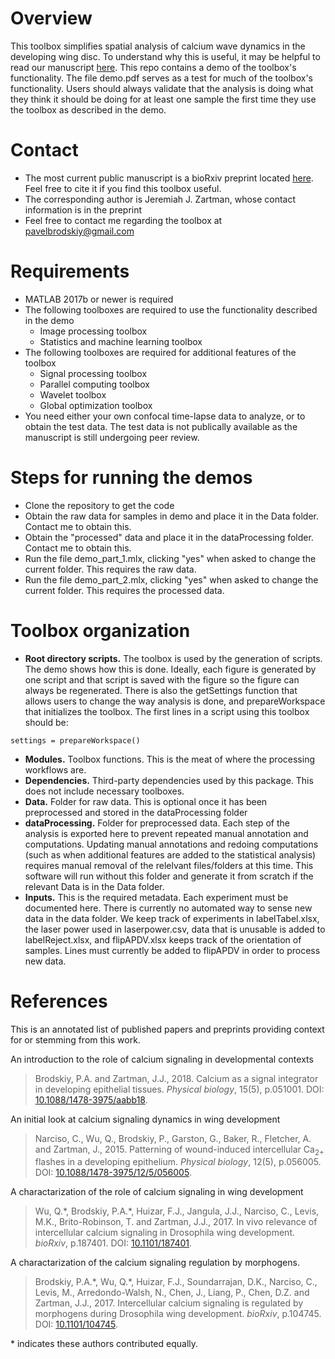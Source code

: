 # Overview
This toolbox simplifies spatial analysis of calcium wave dynamics in the developing wing disc. To understand why this is useful, it may be helpful to read our manuscript [here](https://doi.org/10.1101/104745). This repo contains a demo of the toolbox's functionality. The file demo.pdf serves as a test for much of the toolbox's functionality. Users should always validate that the analysis is doing what they think it should be doing for at least one sample the first time they use the toolbox as described in the demo.

# Contact
- The most current public manuscript is a bioRxiv preprint located [here](https://doi.org/10.1101/104745). Feel free to cite it if you find this toolbox useful.
- The corresponding author is Jeremiah J. Zartman, whose contact information is in the preprint
- Feel free to contact me regarding the toolbox at pavelbrodskiy@gmail.com

# Requirements
- MATLAB 2017b or newer is required
- The following toolboxes are required to use the functionality described in the demo
  - Image processing toolbox
  - Statistics and machine learning toolbox
- The following toolboxes are required for additional features of the toolbox
  - Signal processing toolbox
  - Parallel computing toolbox
  - Wavelet toolbox
  - Global optimization toolbox
- You need either your own confocal time-lapse data to analyze, or to obtain the test data. The test data is not publically available as the manuscript is still undergoing peer review.

# Steps for running the demos
- Clone the repository to get the code
- Obtain the raw data for samples in demo and place it in the Data folder. Contact me to obtain this.
- Obtain the "processed" data and place it in the dataProcessing folder. Contact me to obtain this.
- Run the file demo_part_1.mlx, clicking "yes" when asked to change the current folder. This requires the raw data.
- Run the file demo_part_2.mlx, clicking "yes" when asked to change the current folder. This requires the processed data.

# Toolbox organization
- **Root directory scripts.** The toolbox is used by the generation of scripts. The demo shows how this is done. Ideally, each figure is generated by one script and that script is saved with the figure so the figure can always be regenerated. There is also the getSettings function that allows users to change the way analysis is done, and prepareWorkspace that initializes the toolbox. The first lines in a script using this toolbox should be:
```
settings = prepareWorkspace()
```
- **Modules.** Toolbox functions. This is the meat of where the processing workflows are.
- **Dependencies.** Third-party dependencies used by this package. This does not include necessary toolboxes.
- **Data.** Folder for raw data. This is optional once it has been preprocessed and stored in the dataProcessing folder
- **dataProcessing.** Folder for preprocessed data. Each step of the analysis is exported here to prevent repeated manual annotation and computations. Updating manual annotations and redoing computations (such as when additional features are added to the statistical analysis) requires manual removal of the relelvant files/folders at this time. This software will run without this folder and generate it from scratch if the relevant Data is in the Data folder.
- **Inputs.** This is the required metadata. Each experiment must be documented here. There is currently no automated way to sense new data in the data folder. We keep track of experiments in labelTabel.xlsx, the laser power used in laserpower.csv, data that is unusable is added to labelReject.xlsx, and flipAPDV.xlsx keeps track of the orientation of samples. Lines must currently be added to flipAPDV in order to process new data.

# References
This is an annotated list of published papers and preprints providing context for or stemming from this work.

An introduction to the role of calcium signaling in developmental contexts

> Brodskiy, P.A. and Zartman, J.J., 2018. Calcium as a signal integrator in developing epithelial tissues. *Physical biology*, 15(5), p.051001. DOI: [10.1088/1478-3975/aabb18](https://doi.org/10.1088/1478-3975/aabb18).

An initial look at calcium signaling dynamics in wing development

> Narciso, C., Wu, Q., Brodskiy, P., Garston, G., Baker, R., Fletcher, A. and Zartman, J., 2015. Patterning of wound-induced intercellular Ca<sub>2+</sub> flashes in a developing epithelium. *Physical biology*, 12(5), p.056005. DOI: [10.1088/1478-3975/12/5/056005](https://doi.org/10.1088/1478-3975/12/5/056005).

A charactarization of the role of calcium signaling in wing development

> Wu, Q.\*, Brodskiy, P.A.\*, Huizar, F.J., Jangula, J.J., Narciso, C., Levis, M.K., Brito-Robinson, T. and Zartman, J.J., 2017. In vivo relevance of intercellular calcium signaling in Drosophila wing development. *bioRxiv*, p.187401. DOI: [10.1101/187401](https://doi.org/10.1101/187401).

A charactarization of the calcium signaling regulation by morphogens.

> Brodskiy, P.A.\*, Wu, Q.\*, Huizar, F.J., Soundarrajan, D.K., Narciso, C., Levis, M., Arredondo-Walsh, N., Chen, J., Liang, P., Chen, D.Z. and Zartman, J.J., 2017. Intercellular calcium signaling is regulated by morphogens during Drosophila wing development. *bioRxiv*, p.104745. DOI: [10.1101/104745](https://doi.org/10.1101/104745).

\* indicates these authors contributed equally.
